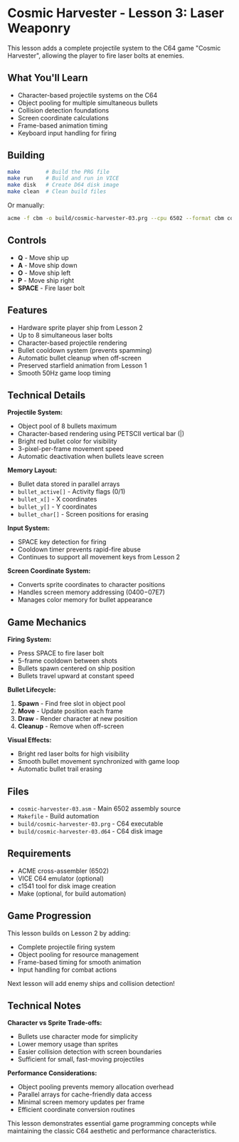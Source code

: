 # Cosmic Harvester - Lesson 3: Laser Weaponry

This lesson adds a complete projectile system to the C64 game "Cosmic Harvester", allowing the player to fire laser bolts at enemies.

## What You'll Learn

- Character-based projectile systems on the C64
- Object pooling for multiple simultaneous bullets
- Collision detection foundations
- Screen coordinate calculations
- Frame-based animation timing
- Keyboard input handling for firing

## Building

```bash
make        # Build the PRG file
make run    # Build and run in VICE
make disk   # Create D64 disk image
make clean  # Clean build files
```

Or manually:
```bash
acme -f cbm -o build/cosmic-harvester-03.prg --cpu 6502 --format cbm cosmic-harvester-03.asm
```

## Controls

- **Q** - Move ship up
- **A** - Move ship down  
- **O** - Move ship left
- **P** - Move ship right
- **SPACE** - Fire laser bolt

## Features

- Hardware sprite player ship from Lesson 2
- Up to 8 simultaneous laser bolts
- Character-based projectile rendering
- Bullet cooldown system (prevents spamming)
- Automatic bullet cleanup when off-screen
- Preserved starfield animation from Lesson 1
- Smooth 50Hz game loop timing

## Technical Details

**Projectile System:**
- Object pool of 8 bullets maximum
- Character-based rendering using PETSCII vertical bar (|)
- Bright red bullet color for visibility
- 3-pixel-per-frame movement speed
- Automatic deactivation when bullets leave screen

**Memory Layout:**
- Bullet data stored in parallel arrays
- `bullet_active[]` - Activity flags (0/1)
- `bullet_x[]` - X coordinates
- `bullet_y[]` - Y coordinates  
- `bullet_char[]` - Screen positions for erasing

**Input System:**
- SPACE key detection for firing
- Cooldown timer prevents rapid-fire abuse
- Continues to support all movement keys from Lesson 2

**Screen Coordinate System:**
- Converts sprite coordinates to character positions
- Handles screen memory addressing ($0400-$07E7)
- Manages color memory for bullet appearance

## Game Mechanics

**Firing System:**
- Press SPACE to fire laser bolt
- 5-frame cooldown between shots
- Bullets spawn centered on ship position
- Bullets travel upward at constant speed

**Bullet Lifecycle:**
1. **Spawn** - Find free slot in object pool
2. **Move** - Update position each frame
3. **Draw** - Render character at new position
4. **Cleanup** - Remove when off-screen

**Visual Effects:**
- Bright red laser bolts for high visibility
- Smooth bullet movement synchronized with game loop
- Automatic bullet trail erasing

## Files

- `cosmic-harvester-03.asm` - Main 6502 assembly source
- `Makefile` - Build automation
- `build/cosmic-harvester-03.prg` - C64 executable
- `build/cosmic-harvester-03.d64` - C64 disk image

## Requirements

- ACME cross-assembler (6502)
- VICE C64 emulator (optional)
- c1541 tool for disk image creation
- Make (optional, for build automation)

## Game Progression

This lesson builds on Lesson 2 by adding:
- Complete projectile firing system
- Object pooling for resource management
- Frame-based timing for smooth animation
- Input handling for combat actions

Next lesson will add enemy ships and collision detection!

## Technical Notes

**Character vs Sprite Trade-offs:**
- Bullets use character mode for simplicity
- Lower memory usage than sprites
- Easier collision detection with screen boundaries
- Sufficient for small, fast-moving projectiles

**Performance Considerations:**
- Object pooling prevents memory allocation overhead
- Parallel arrays for cache-friendly data access
- Minimal screen memory updates per frame
- Efficient coordinate conversion routines

This lesson demonstrates essential game programming concepts while maintaining the classic C64 aesthetic and performance characteristics.